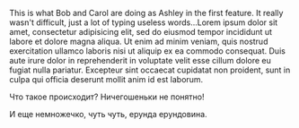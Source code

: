 This is what Bob and Carol are doing as Ashley in the first feature.  It really wasn't difficult, just a lot of typing useless words...Lorem ipsum dolor sit amet, consectetur adipisicing elit, sed do eiusmod tempor incididunt ut labore et dolore magna aliqua. Ut enim ad minim veniam, quis nostrud exercitation ullamco laboris nisi ut aliquip ex ea commodo consequat. Duis aute irure dolor in reprehenderit in voluptate velit esse cillum dolore eu fugiat nulla pariatur. Excepteur sint occaecat cupidatat non proident, sunt in culpa qui officia deserunt mollit anim id est laborum.

Что такое происходит? Ничегошеньки не понятно!


И еще немножечко, чуть чуть, ерунда ерундовина. 

